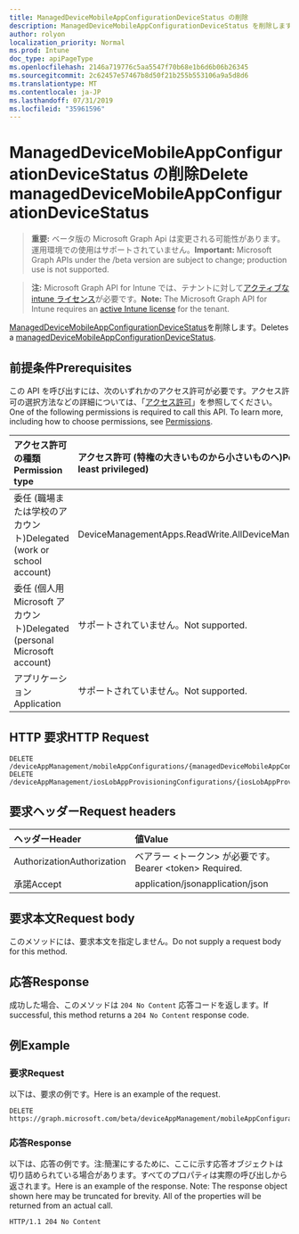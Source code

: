 ```yaml
---
title: ManagedDeviceMobileAppConfigurationDeviceStatus の削除
description: ManagedDeviceMobileAppConfigurationDeviceStatus を削除します。
author: rolyon
localization_priority: Normal
ms.prod: Intune
doc_type: apiPageType
ms.openlocfilehash: 2146a719776c5aa5547f70b68e1b6d6b06b26345
ms.sourcegitcommit: 2c62457e57467b8d50f21b255b553106a9a5d8d6
ms.translationtype: MT
ms.contentlocale: ja-JP
ms.lasthandoff: 07/31/2019
ms.locfileid: "35961596"
---
```

# <a name="delete-manageddevicemobileappconfigurationdevicestatus"></a><span data-ttu-id="d37a0-103">ManagedDeviceMobileAppConfigurationDeviceStatus の削除</span><span class="sxs-lookup"><span data-stu-id="d37a0-103">Delete managedDeviceMobileAppConfigurationDeviceStatus</span></span>

> <span data-ttu-id="d37a0-104">**重要:** ベータ版の Microsoft Graph Api は変更される可能性があります。運用環境での使用はサポートされていません。</span><span class="sxs-lookup"><span data-stu-id="d37a0-104">**Important:** Microsoft Graph APIs under the /beta version are subject to change; production use is not supported.</span></span>

> <span data-ttu-id="d37a0-105">**注:** Microsoft Graph API for Intune では、テナントに対して[アクティブな intune ライセンス](https://go.microsoft.com/fwlink/?linkid=839381)が必要です。</span><span class="sxs-lookup"><span data-stu-id="d37a0-105">**Note:** The Microsoft Graph API for Intune requires an [active Intune license](https://go.microsoft.com/fwlink/?linkid=839381) for the tenant.</span></span>

<span data-ttu-id="d37a0-106">[ManagedDeviceMobileAppConfigurationDeviceStatus](../resources/intune-apps-manageddevicemobileappconfigurationdevicestatus.md)を削除します。</span><span class="sxs-lookup"><span data-stu-id="d37a0-106">Deletes a [managedDeviceMobileAppConfigurationDeviceStatus](../resources/intune-apps-manageddevicemobileappconfigurationdevicestatus.md).</span></span>

## <a name="prerequisites"></a><span data-ttu-id="d37a0-107">前提条件</span><span class="sxs-lookup"><span data-stu-id="d37a0-107">Prerequisites</span></span>
<span data-ttu-id="d37a0-p101">この API を呼び出すには、次のいずれかのアクセス許可が必要です。アクセス許可の選択方法などの詳細については、「[アクセス許可](/graph/permissions-reference)」を参照してください。</span><span class="sxs-lookup"><span data-stu-id="d37a0-p101">One of the following permissions is required to call this API. To learn more, including how to choose permissions, see [Permissions](/graph/permissions-reference).</span></span>

|<span data-ttu-id="d37a0-110">アクセス許可の種類</span><span class="sxs-lookup"><span data-stu-id="d37a0-110">Permission type</span></span>|<span data-ttu-id="d37a0-111">アクセス許可 (特権の大きいものから小さいものへ)</span><span class="sxs-lookup"><span data-stu-id="d37a0-111">Permissions (from most to least privileged)</span></span>|
|:---|:---|
|<span data-ttu-id="d37a0-112">委任 (職場または学校のアカウント)</span><span class="sxs-lookup"><span data-stu-id="d37a0-112">Delegated (work or school account)</span></span>|<span data-ttu-id="d37a0-113">DeviceManagementApps.ReadWrite.All</span><span class="sxs-lookup"><span data-stu-id="d37a0-113">DeviceManagementApps.ReadWrite.All</span></span>|
|<span data-ttu-id="d37a0-114">委任 (個人用 Microsoft アカウント)</span><span class="sxs-lookup"><span data-stu-id="d37a0-114">Delegated (personal Microsoft account)</span></span>|<span data-ttu-id="d37a0-115">サポートされていません。</span><span class="sxs-lookup"><span data-stu-id="d37a0-115">Not supported.</span></span>|
|<span data-ttu-id="d37a0-116">アプリケーション</span><span class="sxs-lookup"><span data-stu-id="d37a0-116">Application</span></span>|<span data-ttu-id="d37a0-117">サポートされていません。</span><span class="sxs-lookup"><span data-stu-id="d37a0-117">Not supported.</span></span>|

## <a name="http-request"></a><span data-ttu-id="d37a0-118">HTTP 要求</span><span class="sxs-lookup"><span data-stu-id="d37a0-118">HTTP Request</span></span>
<!-- {
  "blockType": "ignored"
}
-->
``` http
DELETE /deviceAppManagement/mobileAppConfigurations/{managedDeviceMobileAppConfigurationId}/deviceStatuses/{managedDeviceMobileAppConfigurationDeviceStatusId}
DELETE /deviceAppManagement/iosLobAppProvisioningConfigurations/{iosLobAppProvisioningConfigurationId}/deviceStatuses/{managedDeviceMobileAppConfigurationDeviceStatusId}
```

## <a name="request-headers"></a><span data-ttu-id="d37a0-119">要求ヘッダー</span><span class="sxs-lookup"><span data-stu-id="d37a0-119">Request headers</span></span>
|<span data-ttu-id="d37a0-120">ヘッダー</span><span class="sxs-lookup"><span data-stu-id="d37a0-120">Header</span></span>|<span data-ttu-id="d37a0-121">値</span><span class="sxs-lookup"><span data-stu-id="d37a0-121">Value</span></span>|
|:---|:---|
|<span data-ttu-id="d37a0-122">Authorization</span><span class="sxs-lookup"><span data-stu-id="d37a0-122">Authorization</span></span>|<span data-ttu-id="d37a0-123">ベアラー &lt;トークン&gt; が必要です。</span><span class="sxs-lookup"><span data-stu-id="d37a0-123">Bearer &lt;token&gt; Required.</span></span>|
|<span data-ttu-id="d37a0-124">承諾</span><span class="sxs-lookup"><span data-stu-id="d37a0-124">Accept</span></span>|<span data-ttu-id="d37a0-125">application/json</span><span class="sxs-lookup"><span data-stu-id="d37a0-125">application/json</span></span>|

## <a name="request-body"></a><span data-ttu-id="d37a0-126">要求本文</span><span class="sxs-lookup"><span data-stu-id="d37a0-126">Request body</span></span>
<span data-ttu-id="d37a0-127">このメソッドには、要求本文を指定しません。</span><span class="sxs-lookup"><span data-stu-id="d37a0-127">Do not supply a request body for this method.</span></span>

## <a name="response"></a><span data-ttu-id="d37a0-128">応答</span><span class="sxs-lookup"><span data-stu-id="d37a0-128">Response</span></span>
<span data-ttu-id="d37a0-129">成功した場合、このメソッドは `204 No Content` 応答コードを返します。</span><span class="sxs-lookup"><span data-stu-id="d37a0-129">If successful, this method returns a `204 No Content` response code.</span></span>

## <a name="example"></a><span data-ttu-id="d37a0-130">例</span><span class="sxs-lookup"><span data-stu-id="d37a0-130">Example</span></span>

### <a name="request"></a><span data-ttu-id="d37a0-131">要求</span><span class="sxs-lookup"><span data-stu-id="d37a0-131">Request</span></span>
<span data-ttu-id="d37a0-132">以下は、要求の例です。</span><span class="sxs-lookup"><span data-stu-id="d37a0-132">Here is an example of the request.</span></span>
``` http
DELETE https://graph.microsoft.com/beta/deviceAppManagement/mobileAppConfigurations/{managedDeviceMobileAppConfigurationId}/deviceStatuses/{managedDeviceMobileAppConfigurationDeviceStatusId}
```

### <a name="response"></a><span data-ttu-id="d37a0-133">応答</span><span class="sxs-lookup"><span data-stu-id="d37a0-133">Response</span></span>
<span data-ttu-id="d37a0-p102">以下は、応答の例です。注:簡潔にするために、ここに示す応答オブジェクトは切り詰められている場合があります。すべてのプロパティは実際の呼び出しから返されます。</span><span class="sxs-lookup"><span data-stu-id="d37a0-p102">Here is an example of the response. Note: The response object shown here may be truncated for brevity. All of the properties will be returned from an actual call.</span></span>
``` http
HTTP/1.1 204 No Content
```





